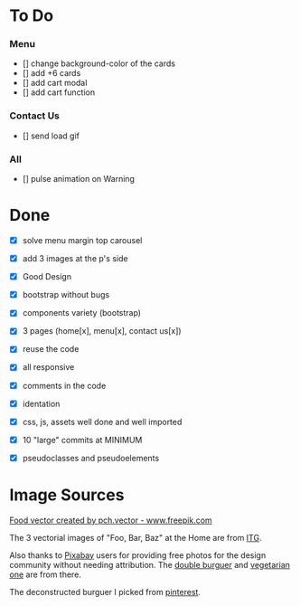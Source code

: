 # To Do

### Menu
- [] change background-color of the cards
- [] add +6 cards
- [] add cart modal
- [] add cart function

### Contact Us

- [] send load gif

### All
- [] pulse animation on Warning

# Done

- [x] solve menu margin top carousel
- [x] add 3 images at the p's side

- [x] Good Design
- [x] bootstrap without bugs
- [x] components variety (bootstrap)
- [x] 3 pages (home[x], menu[x], contact us[x])
- [x] reuse the code
- [x] all responsive
- [x] comments in the code
- [x] identation
- [x] css, js, assets well done and well imported
- [x] 10 "large" commits at MINIMUM
- [x] pseudoclasses and pseudoelements

# Image Sources

<a href="https://www.freepik.com/vectors/food">Food vector created by pch.vector - www.freepik.com</a>

The 3 vectorial images of "Foo, Bar, Baz" at the Home are from [ITG](https://app.itg.digital).

Also thanks to [Pixabay](https://pixabay.com/) users for providing free photos for the design community without needing attribution. The [double burguer](https://pixabay.com/photos/hamburguer-burguer-fries-5829560/) and [vegetarian one](https://pixabay.com/photos/asparagus-burger-vegetarian-2258013/) are from there.

The deconstructed burguer I picked from [pinterest](https://br.pinterest.com/pin/730849845752662354/).